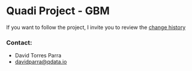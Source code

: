# Quadi Project - GBM
If you want to follow the project, I invite you to review the [change history](https://github.com/coreDeiv/wbm-quadi/blob/master/CHANGELOG.md)

### Contact:

- David Torres Parra
- davidparra@qdata.io
